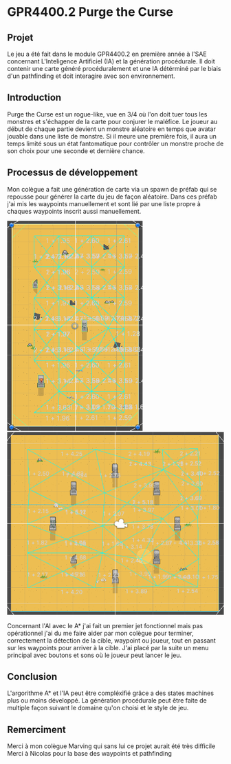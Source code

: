 # GPR4400.2 Purge the Curse

## Projet
Le jeu a été fait dans le module GPR4400.2 en première année à l'SAE concernant L'Inteligence Artificiel (IA) et la génération procédurale.
Il doit contenir une carte généré procéduralement et une IA détérminé par le biais d'un pathfinding et doit interagire avec son environnement.

## Introduction

Purge the Curse est un rogue-like, vue en 3/4 où l'on doit tuer tous les monstres et s'échapper de la carte pour conjurer le maléfice.
Le joueur au début de chaque partie devient un monstre aléatoire en temps que avatar jouable dans une liste de monstre. Si il meure une première fois,
il aura un temps limité sous un état fantomatique pour contrôler un monstre proche de son choix pour une seconde et dernière chance.

## Processus de développement

Mon colègue a fait une génération de carte via un spawn de préfab qui se repousse pour générer la carte du jeu de façon aléatoire.
Dans ces préfab j'ai mis les waypoints manuellement et sont lié par une liste propre à chaques waypoints inscrit aussi manuellement.

![](https://github.com/gael-sae/Gael.github.io/blob/master/Image/Room7.png)
![](https://github.com/gael-sae/Gael.github.io/blob/master/Image/Room11.png)

Concernant l'AI avec le A* j'ai fait un premier jet fonctionnel mais pas opérationnel j'ai du me faire aider par mon colègue pour terminer,
correctement la détection de la cible, waypoint ou joueur, tout en passant sur les waypoints pour arriver à la cible.
J'ai placé par la suite un menu principal avec boutons et sons où le joueur peut lancer le jeu.


## Conclusion
L'argorithme A* et l'IA peut être compléxifié grâce a des states machines plus ou moins développé.
La génération procédurale peut être faite de multiple façon suivant le domaine qu'on choisi et le style de jeu.

## Remerciment
Merci à mon colègue Marving qui sans lui ce projet aurait été très difficile
Merci à Nicolas pour la base des waypoints et pathfinding
